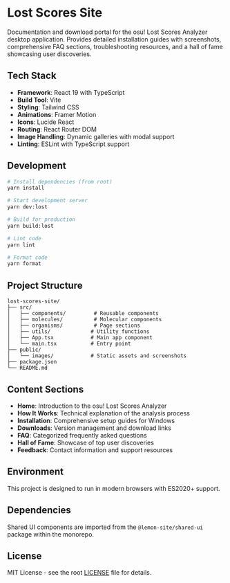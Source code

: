 # Lost Scores Site

Documentation and download portal for the osu! Lost Scores Analyzer desktop application. Provides detailed installation guides with screenshots, comprehensive FAQ sections, troubleshooting resources, and a hall of fame showcasing user discoveries.

## Tech Stack

- **Framework**: React 19 with TypeScript
- **Build Tool**: Vite
- **Styling**: Tailwind CSS
- **Animations**: Framer Motion
- **Icons**: Lucide React
- **Routing**: React Router DOM
- **Image Handling**: Dynamic galleries with modal support
- **Linting**: ESLint with TypeScript support

## Development

```bash
# Install dependencies (from root)
yarn install

# Start development server
yarn dev:lost

# Build for production
yarn build:lost

# Lint code
yarn lint

# Format code
yarn format
```

## Project Structure

```
lost-scores-site/
├── src/
│   ├── components/         # Reusable components
│   ├── molecules/          # Molecular components
│   ├── organisms/          # Page sections
│   ├── utils/             # Utility functions
│   ├── App.tsx            # Main app component
│   └── main.tsx           # Entry point
├── public/
│   └── images/            # Static assets and screenshots
├── package.json
└── README.md
```

## Content Sections

- **Home**: Introduction to the osu! Lost Scores Analyzer
- **How It Works**: Technical explanation of the analysis process
- **Installation**: Comprehensive setup guides for Windows
- **Downloads**: Version management and download links
- **FAQ**: Categorized frequently asked questions
- **Hall of Fame**: Showcase of top user discoveries
- **Feedback**: Contact information and support resources

## Environment

This project is designed to run in modern browsers with ES2020+ support.

## Dependencies

Shared UI components are imported from the `@lemon-site/shared-ui` package within the monorepo.

## License

MIT License - see the root [LICENSE](../../LICENSE) file for details.
